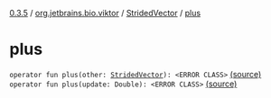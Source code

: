 [0.3.5](../../index.md) / [org.jetbrains.bio.viktor](../index.md) / [StridedVector](index.md) / [plus](.)

# plus

`operator fun plus(other: `[`StridedVector`](index.md)`): <ERROR CLASS>` [(source)](https://github.com/JetBrains-Research/viktor/blob/0.3.5/src/main/kotlin/org/jetbrains/bio/viktor/StridedVector.kt#L356)
`operator fun plus(update: Double): <ERROR CLASS>` [(source)](https://github.com/JetBrains-Research/viktor/blob/0.3.5/src/main/kotlin/org/jetbrains/bio/viktor/StridedVector.kt#L365)
